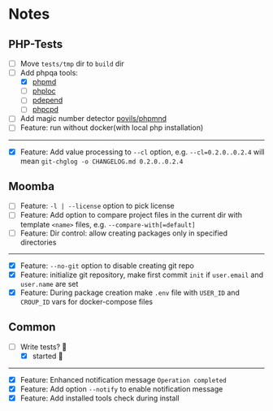 # Notes

## PHP-Tests

- [ ] Move `tests/tmp` dir to `build` dir
- [ ] Add phpqa tools:
  - [x] [phpmd](https://github.com/phpmd/phpmd)
  - [ ] [phploc](https://github.com/sebastianbergmann/phploc)
  - [ ] [pdepend](https://github.com/pdepend/pdepend)
  - [ ] [phpcpd](https://github.com/sebastianbergmann/phpcpd)
- [ ] Add magic number detector [povils/phpmnd](https://github.com/povils/phpmnd)
- [ ] Feature: run without docker(with local php installation)

---

- [x] Feature: Add value processing to `--cl` option, e.g. `--cl=0.2.0..0.2.4` will mean `git-chglog -o CHANGELOG.md 0.2.0..0.2.4`

## Moomba

- [ ] Feature: `-l | --license` option to pick license
- [ ] Feature: Add option to compare project files in the current dir with template `<name>` files, e.g. `--compare-with[=default]`
- [ ] Feature: Dir control: allow creating packages only in specified directories

---

- [x] Feature: `--no-git` option to disable creating git repo
- [x] Feature: initialize git repository, make first commit `init` if `user.email` and `user.name` are set
- [x] Feature: During package creation make `.env` file with `USER_ID` and `CROUP_ID` vars for docker-compose files

## Common

- [ ] Write tests? 🤦‍
  - [x] started 🎈

---

- [x] Feature: Enhanced notification message `Operation completed`
- [x] Feature: Add option `--notify` to enable notification message
- [x] Feature: Add installed tools check during install
